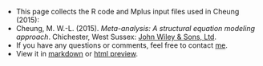 * This page collects the R code and Mplus input files used in Cheung (2015):
* Cheung, M. W.-L. (2015). *Meta-analysis: A structural equation modeling approach*. Chichester, West Sussex: [John Wiley & Sons, Ltd](http://www.wiley.com/WileyCDA/WileyTitle/productCd-1119993431.html).
* If you have any questions or comments, feel free to contact [me](http://courses.nus.edu.sg/course/psycwlm/Internet/).
* View it in [markdown](https://github.com/mikewlcheung/metaSEM-book/blob/master/metaSEMbook.md) or [html preview](https://htmlpreview.github.io/?https://github.com/mikewlcheung/metaSEM-book/blob/master/metaSEMbook.html).
